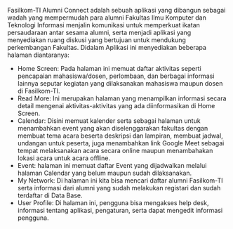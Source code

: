 Fasilkom-TI Alumni Connect adalah sebuah aplikasi yang dibangun sebagai wadah yang mempermudah para alumni Fakultas Ilmu Komputer dan Teknologi Informasi menjalin komunikasi untuk memperkuat ikatan persaudaraan antar sesama alumni, serta menjadi aplikasi yang menyediakan ruang diskusi yang bertujuan untuk mendukung perkembangan Fakultas.
Didalam Aplikasi ini menyediakan beberapa halaman diantaranya:
  -	Home Screen: Pada halaman ini memuat daftar aktivitas seperti pencapaian mahasiswa/dosen, perlombaan, dan berbagai informasi lainnya seputar kegiatan yang dilaksanakan  mahasiswa maupun dosen di Fasilkom-TI.
  -	Read More: Ini merupakan halaman yang menampilkan informasi secara detail mengenai aktivitas-aktivitas yang ada diinformasikan di Home Screen.
  -	Calendar: Disini memuat kalender serta sebagai halaman untuk  menambahkan event yang akan diselenggarakan fakultas dengan membuat tema acara beserta deskripsi dan lampiran, membuat jadwal, undangan untuk peserta, juga menambahkan link Google Meet sebagai tempat melaksanakan acara secara online maupun menambahakan lokasi acara untuk acara offline.
  -	Event: halaman ini memuat daftar Event yang dijadwalkan melalui halaman Calendar yang belum maupun sudah dilaksanakan.
  -	My Network: Di halaman ini kita bisa mencari daftar alumni Fasilkom-TI serta informasi dari alumni yang sudah melakukan registari dan sudah terdaftar di Data Base.
  -	User Profile: Di halaman ini, pengguna bisa mengakses help desk, informasi tentang aplikasi, pengaturan, serta dapat mengedit informasi pengguna.
